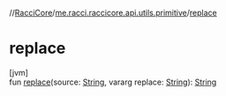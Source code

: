 //[RacciCore](../../index.md)/[me.racci.raccicore.api.utils.primitive](index.md)/[replace](replace.md)

# replace

[jvm]\
fun [replace](replace.md)(source: [String](https://kotlinlang.org/api/latest/jvm/stdlib/kotlin/-string/index.html), vararg replace: [String](https://kotlinlang.org/api/latest/jvm/stdlib/kotlin/-string/index.html)): [String](https://kotlinlang.org/api/latest/jvm/stdlib/kotlin/-string/index.html)
